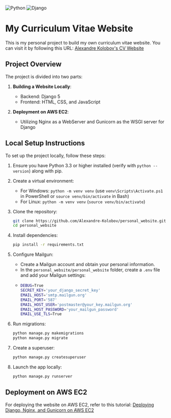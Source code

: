 ![Python](https://img.shields.io/badge/Python-3.12-blue.svg)
![Django](https://img.shields.io/badge/Django-5.0-green.svg)
# My Curriculum Vitae Website

This is my personal project to build my own curriculum vitae website. You can visit it by following this URL: [Alexandre Kolobov's CV Website](http://alexandre-kolobov.myddns.me/)

## Project Overview

The project is divided into two parts:

1. **Building a Website Locally**:
   - Backend: Django 5
   - Frontend: HTML, CSS, and JavaScript

2. **Deployment on AWS EC2**:
   - Utilizing Nginx as a WebServer and Gunicorn as the WSGI server for Django

## Local Setup Instructions

To set up the project locally, follow these steps:

1. Ensure you have Python 3.3 or higher installed (verify with `python --version`) along with pip.
   
2. Create a virtual environment:
   - For Windows: `python -m venv venv` (use `venv\Scripts\Activate.ps1` in PowerShell or `source venv/bin/activate` in Bash)
   - For Linux: `python -m venv venv` (`source venv/bin/activate`)
   
3. Clone the repository:
   
   ```bash
   git clone https://github.com/Alexandre-Kolobov/personal_website.git
   cd personal_website

4. Install dependencies:
   ```bash
   pip install -r requirements.txt

5. Configure Mailgun:
   - Create a Mailgun account and obtain your personal information.
   - In the `personal_website/personal_website` folder, create a `.env` file and add your Mailgun settings:
   - 
     ```bash
     DEBUG=True
     SECRET_KEY='your_django_secret_key'
     EMAIL_HOST='smtp.mailgun.org'
     EMAIL_PORT='587'
     EMAIL_HOST_USER='postmaster@your_key.mailgun.org'
     EMAIL_HOST_PASSWORD='your_mailgun_password'
     EMAIL_USE_TLS=True

6. Run migrations:
   ```bash
   python manage.py makemigrations
   python manage.py migrate

7. Create a superuser:
   ```bash
   python manage.py createsuperuser

8. Launch the app locally:
   ```bash
   python manage.py runserver

## Deployment on AWS EC2

For deploying the website on AWS EC2, refer to this tutorial: [Deploying Django, Nginx, and Gunicorn on AWS EC2](https://realpython.com/django-nginx-gunicorn/)
